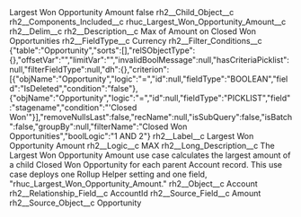<?xml version="1.0" encoding="UTF-8"?>
<CustomMetadata xmlns="http://soap.sforce.com/2006/04/metadata" xmlns:xsi="http://www.w3.org/2001/XMLSchema-instance" xmlns:xsd="http://www.w3.org/2001/XMLSchema">
    <label>Largest Won Opportunity Amount</label>
    <protected>false</protected>
    <values>
        <field>rh2__Child_Object__c</field>
        <value xsi:nil="true"/>
    </values>
    <values>
        <field>rh2__Components_Included__c</field>
        <value xsi:type="xsd:string">rhuc_Largest_Won_Opportunity_Amount__c</value>
    </values>
    <values>
        <field>rh2__Delim__c</field>
        <value xsi:nil="true"/>
    </values>
    <values>
        <field>rh2__Description__c</field>
        <value xsi:type="xsd:string">Max of Amount on Closed Won Opportunities</value>
    </values>
    <values>
        <field>rh2__FieldType__c</field>
        <value xsi:type="xsd:string">Currency</value>
    </values>
    <values>
        <field>rh2__Filter_Conditions__c</field>
        <value xsi:type="xsd:string">{&quot;table&quot;:&quot;Opportunity&quot;,&quot;sorts&quot;:[],&quot;relSObjectType&quot;:{},&quot;offsetVar&quot;:&quot;&quot;,&quot;limitVar&quot;:&quot;&quot;,&quot;invalidBoolMessage&quot;:null,&quot;hasCriteriaPicklist&quot;:null,&quot;filterFieldType&quot;:null,&quot;dh&quot;:{},&quot;criterion&quot;:[{&quot;objName&quot;:&quot;Opportunity&quot;,&quot;logic&quot;:&quot;=&quot;,&quot;id&quot;:null,&quot;fieldType&quot;:&quot;BOOLEAN&quot;,&quot;field&quot;:&quot;IsDeleted&quot;,&quot;condition&quot;:&quot;false&quot;},{&quot;objName&quot;:&quot;Opportunity&quot;,&quot;logic&quot;:&quot;=&quot;,&quot;id&quot;:null,&quot;fieldType&quot;:&quot;PICKLIST&quot;,&quot;field&quot;:&quot;stagename&quot;,&quot;condition&quot;:&quot;&apos;Closed Won&apos;&quot;}],&quot;removeNullsLast&quot;:false,&quot;recName&quot;:null,&quot;isSubQuery&quot;:false,&quot;isBatch&quot;:false,&quot;groupBy&quot;:null,&quot;filterName&quot;:&quot;Closed Won Opportunities&quot;,&quot;boolLogic&quot;:&quot;1 AND 2&quot;}</value>
    </values>
    <values>
        <field>rh2__Label__c</field>
        <value xsi:type="xsd:string">Largest Won Opportunity Amount</value>
    </values>
    <values>
        <field>rh2__Logic__c</field>
        <value xsi:type="xsd:string">MAX</value>
    </values>
    <values>
        <field>rh2__Long_Description__c</field>
        <value xsi:type="xsd:string">The Largest Won Opportunity Amount use case calculates the largest amount of a child Closed Won Opportunity for each parent Account record. This use case deploys one Rollup Helper setting and one field, &quot;rhuc_Largest_Won_Opportunity_Amount.&quot;</value>
    </values>
    <values>
        <field>rh2__Object__c</field>
        <value xsi:type="xsd:string">Account</value>
    </values>
    <values>
        <field>rh2__Relationship_Field__c</field>
        <value xsi:type="xsd:string">AccountId</value>
    </values>
    <values>
        <field>rh2__Source_Field__c</field>
        <value xsi:type="xsd:string">Amount</value>
    </values>
    <values>
        <field>rh2__Source_Object__c</field>
        <value xsi:type="xsd:string">Opportunity</value>
    </values>
</CustomMetadata>
